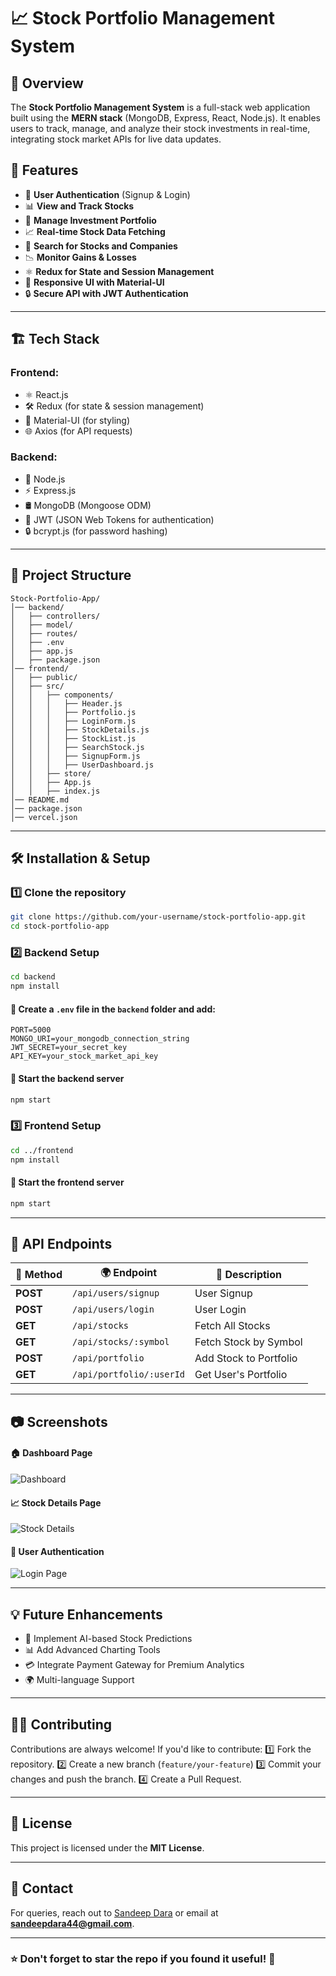 # 📈 Stock Portfolio Management System

## 📌 Overview
The **Stock Portfolio Management System** is a full-stack web application built using the **MERN stack** (MongoDB, Express, React, Node.js). It enables users to track, manage, and analyze their stock investments in real-time, integrating stock market APIs for live data updates.

## 🚀 Features
- 🔐 **User Authentication** (Signup & Login)
- 📊 **View and Track Stocks**
- 💼 **Manage Investment Portfolio**
- 📈 **Real-time Stock Data Fetching**
- 🔎 **Search for Stocks and Companies**
- 📉 **Monitor Gains & Losses**
- ⚛️ **Redux for State and Session Management**
- 🎨 **Responsive UI with Material-UI**
- 🔒 **Secure API with JWT Authentication**

---
## 🏗️ Tech Stack
### **Frontend:**
- ⚛️ React.js
- 🛠️ Redux (for state & session management)
- 🎨 Material-UI (for styling)
- 🌐 Axios (for API requests)

### **Backend:**
- 🚀 Node.js
- ⚡ Express.js
- 🛢️ MongoDB (Mongoose ODM)
- 🔑 JWT (JSON Web Tokens for authentication)
- 🔒 bcrypt.js (for password hashing)

---
## 📁 Project Structure
```
Stock-Portfolio-App/
│── backend/
│   ├── controllers/
│   ├── model/
│   ├── routes/
│   ├── .env
│   ├── app.js
│   ├── package.json
│── frontend/
│   ├── public/
│   ├── src/
│   │   ├── components/
│   │   │   ├── Header.js
│   │   │   ├── Portfolio.js
│   │   │   ├── LoginForm.js
│   │   │   ├── StockDetails.js
│   │   │   ├── StockList.js
│   │   │   ├── SearchStock.js
│   │   │   ├── SignupForm.js
│   │   │   ├── UserDashboard.js
│   │   ├── store/
│   │   ├── App.js
│   │   ├── index.js
│── README.md
│── package.json
│── vercel.json
```

---
## 🛠️ Installation & Setup
### **1️⃣ Clone the repository**
```sh
git clone https://github.com/your-username/stock-portfolio-app.git
cd stock-portfolio-app
```

### **2️⃣ Backend Setup**
```sh
cd backend
npm install
```
#### 📌 Create a `.env` file in the `backend` folder and add:
```
PORT=5000
MONGO_URI=your_mongodb_connection_string
JWT_SECRET=your_secret_key
API_KEY=your_stock_market_api_key
```

#### 🚀 Start the backend server
```sh
npm start
```

### **3️⃣ Frontend Setup**
```sh
cd ../frontend
npm install
```
#### 🚀 Start the frontend server
```sh
npm start
```

---
## 🔗 API Endpoints
| 📝 Method | 🌍 Endpoint | 📌 Description |
|--------|---------|-------------|
| **POST** | `/api/users/signup` | User Signup |
| **POST** | `/api/users/login` | User Login |
| **GET** | `/api/stocks` | Fetch All Stocks |
| **GET** | `/api/stocks/:symbol` | Fetch Stock by Symbol |
| **POST** | `/api/portfolio` | Add Stock to Portfolio |
| **GET** | `/api/portfolio/:userId` | Get User's Portfolio |

---
## 📷 Screenshots
#### 🏠 **Dashboard Page**
![Dashboard](https://via.placeholder.com/800x400)

#### 📈 **Stock Details Page**
![Stock Details](https://via.placeholder.com/800x400)

#### 🔑 **User Authentication**
![Login Page](https://via.placeholder.com/800x400)

---
## 💡 Future Enhancements
- 🤖 Implement AI-based Stock Predictions
- 📊 Add Advanced Charting Tools
- 💳 Integrate Payment Gateway for Premium Analytics
- 🌍 Multi-language Support

---
## 👨‍💻 Contributing
Contributions are always welcome! If you'd like to contribute:
1️⃣ Fork the repository.
2️⃣ Create a new branch (`feature/your-feature`)
3️⃣ Commit your changes and push the branch.
4️⃣ Create a Pull Request.

---
## 📜 License
This project is licensed under the **MIT License**.

---
## 📩 Contact
For queries, reach out to [Sandeep Dara](https://linkedin.com/in/sandeep-dara-1b0a23242) or email at **sandeepdara44@gmail.com**.

---
### ⭐ Don't forget to **star** the repo if you found it useful! 🚀
